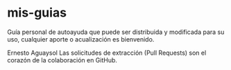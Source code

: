 # mis-guias
Guía personal de autoayuda que puede ser distribuida y modificada para su uso, cualquier aporte o acualización es bienvenido.

Ernesto Aguaysol
Las solicitudes de extracción (Pull Requests) son el corazón de la colaboración en GitHub.
